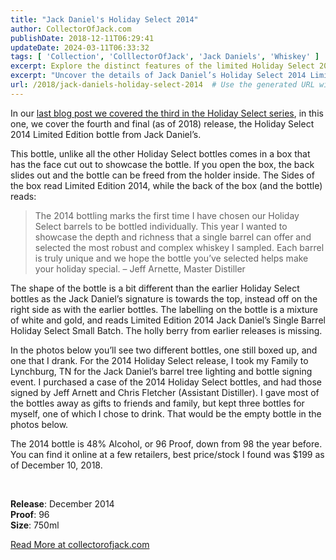 ```yaml
---
title: "Jack Daniel's Holiday Select 2014"
author: CollectorOfJack.com
publishDate: 2018-12-11T06:29:41
updateDate: 2024-03-11T06:33:32
tags: [ 'Collection', 'ColllectorOfJack', 'Jack Daniels', 'Whiskey' ]
excerpt: Explore the distinct features of the limited Holiday Select 2014 Jack Daniel’s bottle, its exquisite packaging, and the Master Distiller's personal touch.
excerpt: "Uncover the details of Jack Daniel’s Holiday Select 2014 Limited Edition bottle. Learn about its unique packaging, flavor profile, and availability online!"
url: /2018/jack-daniels-holiday-select-2014  # Use the generated URL with year
---
```

<p>In our <a href="https://collectorofjack.com/HolidaySelect2013" target="_blank">last blog post we covered the third in the Holiday Select series</a>, in this one, we cover the fourth and final (as of 2018) release, the Holiday Select 2014 Limited Edition bottle from Jack Daniel’s. </p><p>This bottle, unlike all the other Holiday Select bottles comes in a box that has the face cut out to showcase the bottle. If you open the box, the back slides out and the bottle can be freed from the holder inside. The Sides of the box read Limited Edition 2014, while the back of the box (and the bottle) reads:</p><blockquote><p>The 2014 bottling marks the first time I have chosen our Holiday Select barrels to be bottled individually. This year I wanted to showcase the depth and richness that a single barrel can offer and selected the most robust and complex whiskey I sampled. Each barrel is truly unique and we hope the bottle you’ve selected helps make your holiday special. – Jeff Arnette, Master Distiller</p></blockquote><p>The shape of the bottle is a bit different than the earlier Holiday Select bottles as the Jack Daniel’s signature is towards the top, instead off on the right side as with the earlier bottles. The labelling on the bottle is a mixture of white and gold, and reads Limited Edition 2014 Jack Daniel’s Single Barrel Holiday Select Small Batch. The holly berry from earlier releases is missing.</p><p>In the photos below you’ll see two different bottles, one still boxed up, and one that I drank. For the 2014 Holiday Select release, I took my Family to Lynchburg, TN for the Jack Daniel’s barrel tree lighting and bottle signing event. I purchased a case of the 2014 Holiday Select bottles, and had those signed by Jeff Arnett and Chris Fletcher (Assistant Distiller). I gave most of the bottles away as gifts to friends and family, but kept three bottles for myself, one of which I chose to drink. That would be the empty bottle in the photos below.</p><p>The 2014 bottle is 48% Alcohol, or 96 Proof, down from 98 the year before. You can find it online at a few retailers, best price/stock I found was $199 as of December 10, 2018. </p><p><br /></p><p><strong>Release</strong>: December 2014<br /><strong>Proof</strong>: 96<br /><strong>Size</strong>: 750ml</p> <a href="https://collectorofjack.com/HolidaySelect2014">Read More at collectorofjack.com</a>

